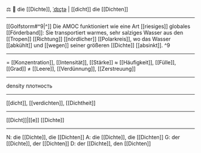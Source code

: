 ⚖️ 🔴 die [[Dichte]], [ˈdɪçtə](https://youglish.com/pronounce/Dichte/german) | [[dicht]]
die [[Dichten]]

---
[[Golfstorm#^9|^]] Die AMOC funktioniert wie eine Art [[riesiges]] globales [[Förderband]]: Sie transportiert warmes, sehr salziges Wasser aus den [[Tropen]] [[Richtung]] [[nördlicher]] [[Polarkreis]], wo das Wasser [[abkühlt]] und [[wegen]] seiner größeren [[Dichte]] [[absinkt]]. ^9

---
= [[Konzentration]], [[Intensität]], [[Stärke]]
≈ [[Häufigkeit]], [[Fülle]], [[Grad]]
≠ [[Leere]], [[Verdünnung]], [[Zerstreuung]]

---
density
плотность

---
[[dicht]], [[verdichten]], [[Dichtheit]]

---
[[Dicht]]|[[e]]
[[Dichte]]


---
N: die [[Dichte]], die [[Dichten]]
A: die [[Dichte]], die [[Dichten]]
G: der [[Dichte]], der [[Dichten]]
D: der [[Dichte]], den [[Dichten]]
